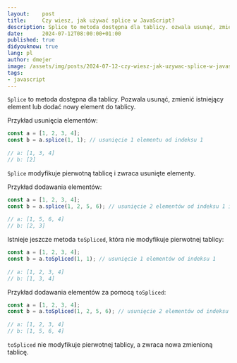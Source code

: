 ```yaml
---
layout:    post
title:     Czy wiesz, jak używać splice w JavaScript?
description: Splice to metoda dostępna dla tablicy. ozwala usunąć, zmienić istniejący element lub dodać nowy element do tablicy.
date:      2024-07-12T08:00:00+01:00
published: true
didyouknow: true
lang: pl
author: dmejer
image: /assets/img/posts/2024-07-12-czy-wiesz-jak-uzywac-splice-w-javascript/code.webp
tags:
- javascript
---
```

`Splice` to metoda dostępna dla tablicy. Pozwala usunąć, zmienić istniejący element lub dodać nowy element do tablicy.

Przykład usunięcia elementów:
```javascript
const a = [1, 2, 3, 4];
const b = a.splice(1, 1); // usunięcie 1 elementu od indeksu 1
 
// a: [1, 3, 4]
// b: [2]
```

`Splice` modyfikuje pierwotną tablicę i zwraca usunięte elementy.

Przykład dodawania elementów:
```javascript
const a = [1, 2, 3, 4];
const b = a.splice(1, 2, 5, 6); // usunięcie 2 elementów od indeksu 1 i dodanie elementów 5, 6
 
// a: [1, 5, 6, 4]
// b: [2, 3]
```

Istnieje jeszcze metoda `toSpliced`, która nie modyfikuje pierwotnej tablicy:
```javascript
const a = [1, 2, 3, 4];
const b = a.toSpliced(1, 1); // usunięcie 1 elementów od indeksu 1
 
// a: [1, 2, 3, 4]
// b: [1, 3, 4]
```

Przykład dodawania elementów za pomocą `toSpliced`:
```javascript
const a = [1, 2, 3, 4];
const b = a.toSpliced(1, 2, 5, 6); // usunięcie 2 elementów od indeksu 1 i dodanie elementów 5, 6
 
// a: [1, 2, 3, 4]
// b: [1, 5, 6, 4]
```
`toSpliced` nie modyfikuje pierwotnej tablicy, a zwraca nowa zmienioną tablicę.

